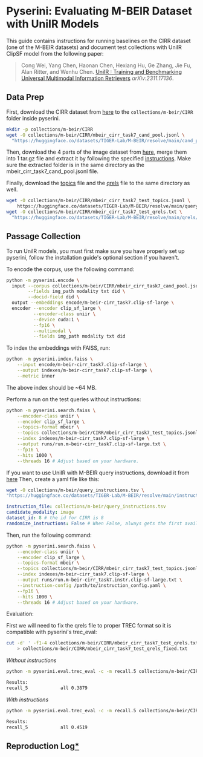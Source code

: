 # Pyserini: Evaluating M-BEIR Dataset with UniIR Models

This guide contains instructions for running baselines on the CIRR dataset (one of the M-BEIR datasets) and document test collections with UniIR ClipSF model from the following paper:

> Cong Wei, Yang Chen, Haonan Chen, Hexiang Hu, Ge Zhang, Jie Fu, Alan Ritter, and Wenhu Chen. [UniIR : Training and Benchmarking Universal Multimodal Information Retrievers](https://arxiv.org/abs/2106.14807) _arXiv:2311.17136_.

## Data Prep
 
First, download the CIRR dataset from [here](https://huggingface.co/datasets/TIGER-Lab/M-BEIR/blob/main/cand_pool/local/mbeir_cirr_task7_cand_pool.jsonl) to the `collections/m-beir/CIRR` folder inside pyserini.

```bash
mkdir -p collections/m-beir/CIRR
wget -O collections/m-beir/CIRR/mbeir_cirr_task7_cand_pool.jsonl \
  "https://huggingface.co/datasets/TIGER-Lab/M-BEIR/resolve/main/cand_pool/local/mbeir_cirr_task7_cand_pool.jsonl"
```

Then, download the 4 parts of the image dataset from [here](https://huggingface.co/datasets/TIGER-Lab/M-BEIR/tree/main), merge them into 1 tar.gz file and extract it by following the specified [instructions](https://huggingface.co/datasets/TIGER-Lab/M-BEIR/blob/main/README.md#downloading-the-m-beir-dataset). Make sure the extracted folder is in the same directory as the mbeir_cirr_task7_cand_pool.jsonl file.

Finally, download the [topics](https://huggingface.co/datasets/TIGER-Lab/M-BEIR/blob/main/query/test/mbeir_cirr_task7_test.jsonl) file and the [qrels](https://huggingface.co/datasets/TIGER-Lab/M-BEIR/blob/main/qrels/test/mbeir_cirr_task7_test_qrels.txt) file to the same directory as well.

```bash
wget -O collections/m-beir/CIRR/mbeir_cirr_task7_test_topics.jsonl \
    https://huggingface.co/datasets/TIGER-Lab/M-BEIR/resolve/main/query/test/mbeir_cirr_task7_test.jsonl
wget -O collections/m-beir/CIRR/mbeir_cirr_task7_test_qrels.txt \
  "https://huggingface.co/datasets/TIGER-Lab/M-BEIR/resolve/main/qrels/test/mbeir_cirr_task7_test_qrels.txt"
```

## Passage Collection

To run UniIR models, you must first make sure you have properly set up pyserini, follow the installation guide's optional section if you haven't.

To encode the corpus, use the following command:

```bash
python -m pyserini.encode \
  input --corpus collections/m-beir/CIRR/mbeir_cirr_task7_cand_pool.jsonl \
        --fields img_path modality txt did \
        --docid-field did \
  output --embeddings encode/m-beir-cirr_task7.clip-sf-large \
  encoder --encoder clip_sf_large \
          --encoder-class uniir \
          --device cuda:1 \
          --fp16 \
          --multimodal \
          --fields img_path modality txt did
```

To index the embeddings with FAISS, run:

```bash
python -m pyserini.index.faiss \
    --input encode/m-beir-cirr_task7.clip-sf-large \
    --output indexes/m-beir-cirr_task7.clip-sf-large \
    --metric inner
```

The above index should be ~64 MB.

Perform a run on the test queries without instructions:

```bash
python -m pyserini.search.faiss \
    --encoder-class uniir \
    --encoder clip_sf_large \
    --topics-format mbeir \
    --topics collections/m-beir/CIRR/mbeir_cirr_task7_test_topics.jsonl \
    --index indexes/m-beir-cirr_task7.clip-sf-large \
    --output runs/run.m-beir-cirr_task7.clip-sf-large.txt \
    --fp16 \
    --hits 1000 \
    --threads 16 # Adjust based on your hardware.
```

If you want to use UniIR with M-BEIR query instructions, download it from [here](https://huggingface.co/datasets/TIGER-Lab/M-BEIR/blob/main/instructions/query_instructions.tsv)
Then, create a yaml file like this:

```bash
wget -O collections/m-beir/query_instructions.tsv \
"https://huggingface.co/datasets/TIGER-Lab/M-BEIR/resolve/main/instructions/query_instructions.tsv"
```

```yaml
instruction_file: collections/m-beir/query_instructions.tsv
candidate_modality: image
dataset_id: 8 # the id for CIRR is 8
randomize_instructions: False # When False, always gets the first available instruction for each query. Set it to true if you want to use instructions at the random indexes.
```

Then, run the following command:

```bash
python -m pyserini.search.faiss \
    --encoder-class uniir \
    --encoder clip_sf_large \
    --topics-format mbeir \
    --topics collections/m-beir/CIRR/mbeir_cirr_task7_test_topics.jsonl \
    --index indexes/m-beir-cirr_task7.clip-sf-large \
    --output runs/run.m-beir-cirr_task7.instr.clip-sf-large.txt \
    --instruction-config /path/to/instruction_config.yaml \
    --fp16 \
    --hits 1000 \
    --threads 16 # Adjust based on your hardware.
```

Evaluation:

First we will need to fix the qrels file to proper TREC format so it is compatible with pyserini's trec_eval:

```bash
cut -d' ' -f1-4 collections/m-beir/CIRR/mbeir_cirr_task7_test_qrels.txt \
    > collections/m-beir/CIRR/mbeir_cirr_task7_test_qrels_fixed.txt
```

_Without instructions_

```bash
python -m pyserini.eval.trec_eval -c -m recall.5 collections/m-beir/CIRR/mbeir_cirr_task7_test_qrels_fixed.txt runs/run.m-beir-cirr_task7.clip-sf-large.txt

Results:
recall_5           	all	0.3879
```

_With instructions_

```bash
python -m pyserini.eval.trec_eval -c -m recall.5 collections/m-beir/CIRR/mbeir_cirr_task7_test_qrels_fixed.txt runs/run.m-beir-cirr_task7.instr.clip-sf-large.txt

Results:
recall_5           	all	0.4519
```


## Reproduction Log[*](reproducibility.md)

